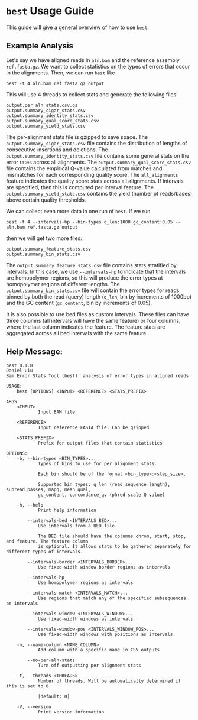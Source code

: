 # `best` Usage Guide

This guide will give a general overview of how to use `best`.

## Example Analysis
Let's say we have aligned reads in `aln.bam` and the reference assembly
`ref.fasta.gz`. We want to collect statistics on the types of
errors that occur in the alignments. Then, we can run `best` like
```
best -t 4 aln.bam ref.fasta.gz output
```
This will use 4 threads to collect stats and generate the following files:
```
output.per_aln_stats.csv.gz
output.summary_cigar_stats.csv
output.summary_identity_stats.csv
output.summary_qual_score_stats.csv
output.summary_yield_stats.csv
```
The per-alignment stats file is gzipped to save space. The
`output.summary_cigar_stats.csv` file contains the distribution of lengths of
consecutive insertions and deletions. The `output.summary_identity_stats.csv`
file contains some general stats on the error rates across all alignments.
The `output.summary_qual_score_stats.csv` file contains the empirical Q-value
calculated from matches and mismatches for each corresponding quality score.
The `all_alignments` feature indicates the quality score stats across all
alignments. If intervals are specified, then this is computed per interval feature.
The `output.summary_yield_stats.csv` contains the yield (number of reads/bases)
above certain quality thresholds.

We can collect even more data in one run of `best`. If we run
```
best -t 4 --intervals-hp --bin-types q_len:1000 gc_contant:0.05 -- aln.bam ref.fasta.gz output
```
then we will get two more files:
```
output.summary_feature_stats.csv
output.summary_bin_stats.csv
```
The `output.summary_feature_stats.csv` file contains stats stratified by
intervals. In this case, we use `--intervals-hp` to indicate that the intervals
are homopolymer regions, so this will produce the error types at homopolymer
regions of different lengths. The `output.summary_bin_stats.csv` file will
contain the error types for reads binned by both the read (query) length (`q_len`,
bin by increments of 1000bp) and the GC content (`gc_content`, bin by increments
of 0.05).

It is also possible to use bed files as custom intervals. These files can have
three columns (all intervals will have the same feature) or four columns, where
the last column indicates the feature. The feature stats are aggregated across
all bed intervals with the same feature.

## Help Message:
```
best 0.1.0
Daniel Liu
Bam Error Stats Tool (best): analysis of error types in aligned reads.

USAGE:
    best [OPTIONS] <INPUT> <REFERENCE> <STATS_PREFIX>

ARGS:
    <INPUT>
            Input BAM file

    <REFERENCE>
            Input reference FASTA file. Can be gzipped

    <STATS_PREFIX>
            Prefix for output files that contain statistics

OPTIONS:
    -b, --bin-types <BIN_TYPES>...
            Types of bins to use for per alignment stats.

            Each bin should be of the format <bin_type>:<step_size>.

            Supported bin types: q_len (read sequence length), subread_passes, mapq, mean_qual,
            gc_content, concordance_qv (phred scale Q-value)

    -h, --help
            Print help information

        --intervals-bed <INTERVALS_BED>...
            Use intervals from a BED file.

            The BED file should have the columns chrom, start, stop, and feature. The feature column
            is optional. It allows stats to be gathered separately for different types of intervals.

        --intervals-border <INTERVALS_BORDER>...
            Use fixed-width window border regions as intervals

        --intervals-hp
            Use homopolymer regions as intervals

        --intervals-match <INTERVALS_MATCH>...
            Use regions that match any of the specified subsequences as intervals

        --intervals-window <INTERVALS_WINDOW>...
            Use fixed-width windows as intervals

        --intervals-window-pos <INTERVALS_WINDOW_POS>...
            Use fixed-width windows with positions as intervals

    -n, --name-column <NAME_COLUMN>
            Add column with a specific name in CSV outputs

        --no-per-aln-stats
            Turn off outputting per alignment stats

    -t, --threads <THREADS>
            Number of threads. Will be automatically determined if this is set to 0

            [default: 0]

    -V, --version
            Print version information
```
